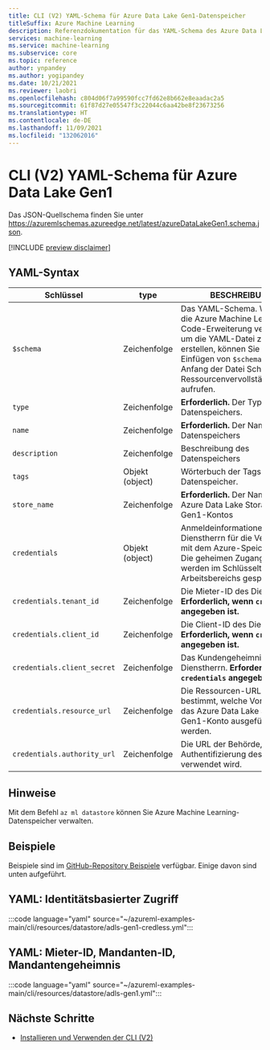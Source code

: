 ```yaml
---
title: CLI (V2) YAML-Schema für Azure Data Lake Gen1-Datenspeicher
titleSuffix: Azure Machine Learning
description: Referenzdokumentation für das YAML-Schema des Azure Data Lake Gen1-Datenspeichers der CLI (V2).
services: machine-learning
ms.service: machine-learning
ms.subservice: core
ms.topic: reference
author: ynpandey
ms.author: yogipandey
ms.date: 10/21/2021
ms.reviewer: laobri
ms.openlocfilehash: c804d06f7a99590fcc7fd62e8b662e8eaadac2a5
ms.sourcegitcommit: 61f87d27e05547f3c22044c6aa42be8f23673256
ms.translationtype: HT
ms.contentlocale: de-DE
ms.lasthandoff: 11/09/2021
ms.locfileid: "132062016"
---
```

# <a name="cli-v2-azure-data-lake-gen1-yaml-schema"></a>CLI (V2) YAML-Schema für Azure Data Lake Gen1

Das JSON-Quellschema finden Sie unter https://azuremlschemas.azureedge.net/latest/azureDataLakeGen1.schema.json.

[!INCLUDE [preview disclaimer](../../includes/machine-learning-preview-generic-disclaimer.md)]

## <a name="yaml-syntax"></a>YAML-Syntax

| Schlüssel | type | BESCHREIBUNG | Zulässige Werte | Standardwert |
| --- | ---- | ----------- | -------------- | ------- |
| `$schema` | Zeichenfolge | Das YAML-Schema. Wenn Sie die Azure Machine Learning VS Code-Erweiterung verwenden, um die YAML-Datei zu erstellen, können Sie durch Einfügen von `$schema` am Anfang der Datei Schema- und Ressourcenvervollständigungen aufrufen. | | |
| `type` | Zeichenfolge | **Erforderlich.** Der Typ des Datenspeichers. | `azure_data_lake_gen1` | |
| `name` | Zeichenfolge | **Erforderlich.** Der Name des Datenspeichers | | |
| `description` | Zeichenfolge | Beschreibung des Datenspeichers | | |
| `tags` | Objekt (object) | Wörterbuch der Tags für den Datenspeicher. | | |
| `store_name` | Zeichenfolge | **Erforderlich.** Der Name des Azure Data Lake Storage Gen1-Kontos | | |
| `credentials` | Objekt (object) | Anmeldeinformationen des Dienstherrn für die Verbindung mit dem Azure-Speicherkonto. Die geheimen Zugangsdaten werden im Schlüsseltresor des Arbeitsbereichs gespeichert. | | |
| `credentials.tenant_id` | Zeichenfolge | Die Mieter-ID des Dienstherrn. **Erforderlich, wenn `credentials` angegeben ist.** | | |
| `credentials.client_id` | Zeichenfolge | Die Client-ID des Dienstherrn. **Erforderlich, wenn `credentials` angegeben ist.** | | |
| `credentials.client_secret` | Zeichenfolge | Das Kundengeheimnis des Dienstherrn. **Erforderlich, wenn `credentials` angegeben ist.** | | |
| `credentials.resource_url` | Zeichenfolge | Die Ressourcen-URL, die bestimmt, welche Vorgänge für das Azure Data Lake Storage Gen1-Konto ausgeführt werden. | | `https://datalake.azure.net/` |
| `credentials.authority_url` | Zeichenfolge | Die URL der Behörde, die zur Authentifizierung des Benutzers verwendet wird. | | `https://login.microsoftonline.com` |

## <a name="remarks"></a>Hinweise

Mit dem Befehl `az ml datastore` können Sie Azure Machine Learning-Datenspeicher verwalten.

## <a name="examples"></a>Beispiele

Beispiele sind im [GitHub-Repository Beispiele](https://github.com/Azure/azureml-examples/tree/main/cli/resources/datastore) verfügbar. Einige davon sind unten aufgeführt.

## <a name="yaml-identity-based-access"></a>YAML: Identitätsbasierter Zugriff

:::code language="yaml" source="~/azureml-examples-main/cli/resources/datastore/adls-gen1-credless.yml":::

## <a name="yaml-tenant-id-client-id-client-secret"></a>YAML: Mieter-ID, Mandanten-ID, Mandantengeheimnis

:::code language="yaml" source="~/azureml-examples-main/cli/resources/datastore/adls-gen1.yml":::

## <a name="next-steps"></a>Nächste Schritte

- [Installieren und Verwenden der CLI (V2)](how-to-configure-cli.md)
